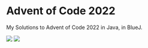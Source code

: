# Advent of Code 2022

My Solutions to Advent of Code 2022 in Java, in BlueJ. 

![](https://img.shields.io/badge/days%20completed-14-red) ![](https://img.shields.io/badge/stars%20⭐-28-yellow)
